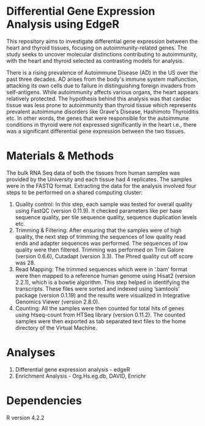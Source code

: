 # Differential Gene Expression Analysis using EdgeR
This repository aims to investigate differential gene expression between the heart and thyroid tissues, focusing on autoimmunity-related genes. The study seeks to uncover molecular distinctions contributing to autoimmunity, with the heart and thyroid selected as contrasting models for analysis.

There is a rising prevalence of Autoimmune Disease (AD) in the US over the past three decades. AD arises from the body's immune system malfunction, attacking its own cells due to failure in distinguishing foreign invaders from self-antigens. While autoimmunity affects various organs, the heart appears relatively protected. The hypothesis behind this analysis was that cardiac tissue was less prone to autoimmunity than thyroid tissue which represents prevalent autoimmune disorders like Grave's Disease, Hashimoto Thyroiditis etc. In other words, the genes that were responsible for the autoimmune conditions in thyroid were not expressed significantly in the heart i.e., there was a significant differential gene expression between the two tissues. 

# Materials & Methods
The bulk RNA Seq data of both the tissues from human samples was provided by the University and each tissue had 4 replicates. The samples were in the FASTQ format. Extracting the data for the analysis involved four steps to be performed on a shared computing cluster:
1. Quality control: In this step, each sample was tested for overall quality using FastQC (version 0.11.9). It checked parameters like per base sequence quality, per tile sequence quality, sequence duplication levels etc.
2. Trimming & Filtering: After ensuring that the samples were of high quality, the next step of trimming the sequences of low quality read ends and adapter sequences was performed. The sequences of low quality were then filtered. Trimming was performed on Trim Galore (version 0.6.6), Cutadapt (version 3.3). The Phred quality cut off score was 28.
3. Read Mapping: The trimmed sequences which were in ‘.bam’ format were then mapped to a reference human genome using Hisat2 (version 2.2.1), which is a bowtie algorithm. This step helped in identifying the transcripts. These files were sorted and indexed using ‘samtools’ package (version 0.1.19) and the results were visualized in Integrative Genomics Viewer (version 2.8.0). 
4. Counting: All the samples were then counted for total hits of genes using htseq-count from HTSeq library (version 0.11.2). The counted samples were then exported as tab separated text files to the home directory of the Virtual Machine.

# Analyses
1. Differential gene expression analysis - edgeR
2. Enrichment Analysis - Org.Hs.eg.db, DAVID, Enrichr

# Dependencies
R version 4.2.2
